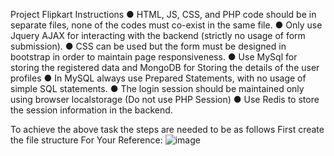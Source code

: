 Project Flipkart
Instructions
● HTML, JS, CSS, and PHP code should be in separate files, none of the codes must co-exist in the same file.
● Only use Jquery AJAX for interacting with the backend (strictly no usage of form submission).
● CSS can be used but the form must be designed in bootstrap in order to maintain page responsiveness.
● Use MySql for storing the registered data and MongoDB for Storing the details of the user profiles
● In MySQL always use Prepared Statements, with no usage of simple SQL statements.
● The login session should be maintained only using browser localstorage (Do not use PHP Session)
● Use Redis to store the session information in the backend.

To achieve the above task the steps are needed to be as follows
First create the file structure
For Your Reference: ![image](https://github.com/IONHAX04/Flipkart-task/assets/93087438/b3eeb82d-9eba-478d-a1ab-a0943f14a149)
